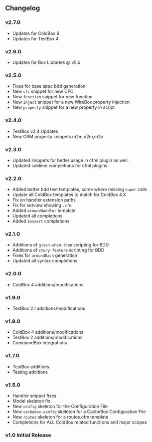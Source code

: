 ## Changelog

### v2.7.0

- Updates for ColdBox 6
- Updates for TestBox 4

### v2.6.0

- Updates for Box Libraries @ v5.x

### v2.5.0

- Fixes for base spec bdd generation
- New `cfc` snippet for new CFC
- New `function` snippet for new function
- New `inject` snippet for a new WireBox property injection
- New `property` snippet for a new property in script

### v2.4.0

- TestBox v2.4 Updates
- New ORM property snippets m2m,o2m,m2o

### v2.3.0

- Updated snippets for better usage in cfml plugin as well.
- Updated sublime completions for cfml plugins.

### v2.2.0

- Added better bdd test templates, some where missing `super` calls
- Update all ColdBox templates to match for ColdBox 4.X
- Fix on handler extension paths
- Fix for setview showing `.cfm`
- Added `aroundHandler` template
- Updated all completions
- Added `$assert` completions

### v2.1.0

- Additions of `given-when-then` scripting for BDD
- Additions of `story-feature` scripting for BDD
- Fixes for `aroundEach` generation
- Updated all syntax completions

### v2.0.0

- ColdBox 4 additions/modifications

### v1.9.0

- TestBox 2.1 additions/modifications

### v1.8.0

- ColdBox 4 additions/modifications
- TestBox 2 additions/modifications
- CommandBox integrations

### v1.7.0

- TestBox additions
- Testing additions

### v1.5.0

- Handler snippet fixes
- Model skeleton fix
- New `config` skeleton for the Configuration File
- New `cachebox-config` skeleton for a CacheBox Configuration File
- New `routes` skeleton for a routes.cfm template
- Completions for ALL ColdBox related functions and major scopes

### v1.0 Initial Release